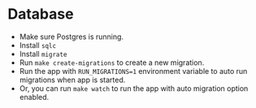 # Database

- Make sure Postgres is running.
- Install `sqlc`
- Install `migrate`
- Run `make create-migrations` to create a new migration.
- Run the app with `RUN_MIGRATIONS=1` environment variable to auto run migrations when app is started.
- Or, you can run `make watch` to run the app with auto migration option enabled.
